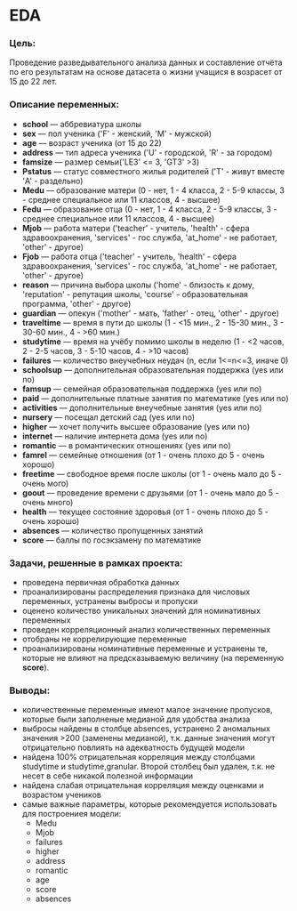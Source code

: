 # EDA 

### Цель:

  Проведение разведывательного анализа данных и составление отчёта по его результатам на основе датасета о жизни учащися в возрасет от 15 до 22 лет. 
  
### Описание переменных:
- **school** — аббревиатура школы
- **sex** — пол ученика ('F' - женский, 'M' - мужской)
- **age** — возраст ученика (от 15 до 22)
- **address** — тип адреса ученика ('U' - городской, 'R' - за городом)
- **famsize** — размер семьи('LE3' <= 3, 'GT3' >3)
- **Pstatus** — статус совместного жилья родителей ('T' - живут вместе 'A' - раздельно)
- **Medu** — образование матери (0 - нет, 1 - 4 класса, 2 - 5-9 классы, 3 - среднее специальное или 11 классов, 4 - высшее) 
- **Fedu** — образование отца (0 - нет, 1 - 4 класса, 2 - 5-9 классы, 3 - среднее специальное или 11 классов, 4 - высшее)
- **Mjob** — работа матери ('teacher' - учитель, 'health' - сфера здравоохранения, 'services' - гос служба, 'at_home' - не работает, 'other' - другое)
- **Fjob** — работа отца ('teacher' - учитель, 'health' - сфера здравоохранения, 'services' - гос служба, 'at_home' - не работает, 'other' - другое)
- **reason** — причина выбора школы ('home' - близость к дому, 'reputation' - репутация школы, 'course' - образовательная программа, 'other' - другое)
- **guardian** — опекун ('mother' - мать, 'father' - отец, 'other' - другое)
- **traveltime** — время в пути до школы (1 - <15 мин., 2 - 15-30 мин., 3 - 30-60 мин., 4 - >60 мин.)
- **studytime** — время на учёбу помимо школы в неделю (1 - <2 часов, 2 - 2-5 часов, 3 - 5-10 часов, 4 - >10 часов)
- **failures** — количество внеучебных неудач (n, если 1<=n<=3, иначе 0)
- **schoolsup** — дополнительная образовательная поддержка (yes или no)
- **famsup** — семейная образовательная поддержка (yes или no)
- **paid** — дополнительные платные занятия по математике (yes или no)
- **activities** — дополнительные внеучебные занятия (yes или no)
- **nursery** — посещал детский сад (yes или no)
- **higher** — хочет получить высшее образование (yes или no)
- **internet** — наличие интернета дома (yes или no)
- **romantic** — в романтических отношениях (yes или no)
- **famrel** — семейные отношения (от 1 - очень плохо до 5 - очень хорошо)
- **freetime** — свободное время после школы (от 1 - очень мало до 5 - очень мого)
- **goout** — проведение времени с друзьями (от 1 - очень мало до 5 - очень много)
- **health** — текущее состояние здоровья (от 1 - очень плохо до 5 - очень хорошо)
- **absences** — количество пропущенных занятий
- **score** — баллы по госэкзамену по математике

### Задачи, решенные в рамках проекта:
- проведена первичная обработка данных
- проанализированы распределения признака для числовых переменных, устранены выбросы и пропуски
- оценено количество уникальных значений для номинативных переменных
- проведен корреляционный анализ количественных переменных
- отобраны не коррелирующие переменные
- проанализированы номинативные переменные и устранены те, которые не влияют на предсказываемую величину (на переменную **score**).

### Выводы:
* количественные переменные имеют малое значение пропусков, которые были заполненые медианой для удобства анализа
* выбросы найдены в столбце absences, устранено 2 аномальных значения >200 (заменены медианой), т.к. данные значения могут отрицательно повлиять на адекватность будущей модели
* найдена 100% отрицательная корреляция между столбцами studytime и studytime,granular. Второй столбец был удален, т.к. не несет в себе никакой полезной информации
* найдена слабая отрицательная корреляция между оценками и возрастом учеников
* самые важные параметры, которые рекомендуется использовать для построениея модели:
  * Medu 
  * Mjob
  * failures
  * higher 
  * address
  * romantic 
  * age 
  * score 
  * absences
